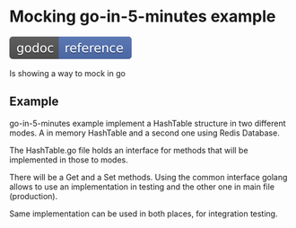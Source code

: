 # Mocking go-in-5-minutes example

[![Source code](../../src/reference.png)](https://github.com/arschles/go-in-5-minutes/tree/master/episode0)

Is showing a way to mock in go

## Example

go-in-5-minutes example implement a HashTable structure in two different modes. A in memory HashTable
and a second one using Redis Database.

The HashTable.go file holds an interface for methods that will be implemented in those to modes.

There will be a Get and a Set methods. Using the common interface golang allows to use an implementation
in testing and the other one in main file (production).

Same implementation can be used in both places, for integration testing.

